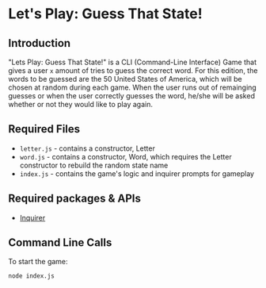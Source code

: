 # Let's Play: Guess That State!

## Introduction
"Lets Play: Guess That State!" is a CLI (Command-Line Interface) Game that gives a user `x` amount of tries to guess the correct word. 
For this edition, the words to be guessed are the 50 United States of America, which will be chosen at random during each game. When the user runs out of remainging guesses or when the user correctly guesses the word, he/she will be asked whether or not they would like to play again.

## Required Files
* `letter.js` - contains a constructor, Letter
* `word.js` - contains a constructor, Word, which requires the Letter constructor to rebuild the random state name
* `index.js` - contains the game's logic and inquirer prompts for gameplay

## Required packages & APIs
* [Inquirer](https://www.npmjs.com/package/inquirer)

## Command Line Calls

To start the game:
```
node index.js 
```
